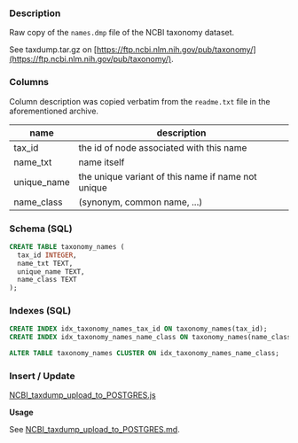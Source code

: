 ### Description

Raw copy of the `names.dmp` file of the NCBI taxonomy dataset.

See taxdump.tar.gz on [https://ftp.ncbi.nlm.nih.gov/pub/taxonomy/](https://ftp.ncbi.nlm.nih.gov/pub/taxonomy/).

### Columns

Column description was copied verbatim from the `readme.txt` file in the aforementioned archive.

| name | description |
| --- | --- |
| tax_id | the id of node associated with this name |
| name_txt | name itself |
| unique_name | the unique variant of this name if name not unique |
| name_class | (synonym, common name, ...) |

### Schema (SQL)

```sql
CREATE TABLE taxonomy_names (
  tax_id INTEGER,
  name_txt TEXT,
  unique_name TEXT,
  name_class TEXT
);
```

### Indexes (SQL)
```sql
CREATE INDEX idx_taxonomy_names_tax_id ON taxonomy_names(tax_id);
CREATE INDEX idx_taxonomy_names_name_class ON taxonomy_names(name_class);

ALTER TABLE taxonomy_names CLUSTER ON idx_taxonomy_names_name_class;
```

### Insert / Update

[NCBI_taxdump_upload_to_POSTGRES.js](../script/NCBI_taxdump_upload_to_POSTGRES.js)

**Usage**

See [NCBI_taxdump_upload_to_POSTGRES.md](../script/NCBI_taxdump_upload_to_POSTGRES.md).
